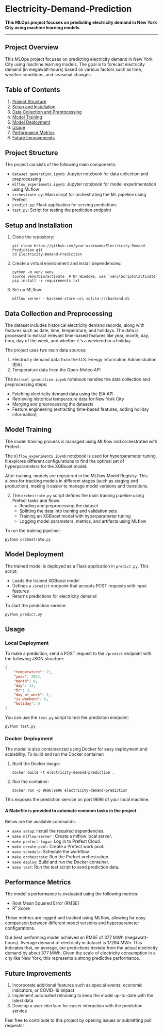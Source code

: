 # Electricity-Demand-Prediction

**This MLOps project focuses on predicting electricity demand in New York City using machine learning models.**

------------

## Project Overview

This MLOps project focuses on predicting electricity demand in New York City using machine learning models. The goal is to forecast electricity demand (in megawatt-hours) based on various factors such as time, weather conditions, and seasonal changes.

## Table of Contents

1. [Project Structure](#project-structure)
2. [Setup and Installation](#setup-and-installation)
3. [Data Collection and Preprocessing](#data-collection-and-preprocessing)
4. [Model Training](#model-training)
5. [Model Deployment](#model-deployment)
6. [Usage](#usage)
7. [Performance Metrics](#performance-metrics)
8. [Future Improvements](#future-improvements)

## Project Structure

The project consists of the following main components:

- `Dataset generation.ipynb`: Jupyter notebook for data collection and preprocessing
- `mlflow_experiments.ipynb`: Jupyter notebook for model experimentation using MLflow
- `orchestrate.py`: Main script for orchestrating the ML pipeline using Prefect
- `predict.py`: Flask application for serving predictions
- `test.py`: Script for testing the prediction endpoint

## Setup and Installation

1. Clone the repository:
   ```
   git clone https://github.com/your-username/Electricity-Demand-Prediction.git
   cd Electricity-Demand-Prediction
   ```

2. Create a virtual environment and install dependencies:
   ```
   python -m venv venv
   source venv/bin/activate  # On Windows, use `venv\Scripts\activate`
   pip install -r requirements.txt
   ```

3. Set up MLflow:
   ```
   mlflow server --backend-store-uri sqlite:///backend.db
   ```

## Data Collection and Preprocessing
The dataset includes historical electricity demand records, along with features such as date, time, temperature, and holidays. The data is processed to extract relevant time-based features like year, month, day, hour, day of the week, and whether it's a weekend or a holiday.

The project uses two main data sources:

1. Electricity demand data from the U.S. Energy Information Administration (EIA)
2. Temperature data from the Open-Meteo API

The `Dataset generation.ipynb` notebook handles the data collection and preprocessing steps:

- Fetching electricity demand data using the EIA API
- Retrieving historical temperature data for New York City
- Merging and preprocessing the datasets
- Feature engineering (extracting time-based features, adding holiday information)

## Model Training

The model training process is managed using MLflow and orchestrated with Prefect:

The `mlflow_experiments.ipynb` notebook is used for hyperparameter tuning. It explores different configurations to find the optimal set of hyperparameters for the XGBoost model.

After training, models are registered in the MLflow Model Registry. This allows for tracking models in different stages (such as staging and production), making it easier to manage model versions and transitions.

2. The `orchestrate.py` script defines the main training pipeline using Prefect tasks and flows:
   - Reading and preprocessing the dataset
   - Splitting the data into training and validation sets
   - Training an XGBoost model with hyperparameter tuning
   - Logging model parameters, metrics, and artifacts using MLflow

To run the training pipeline:

```
python orchestrate.py
```

## Model Deployment

The trained model is deployed as a Flask application in `predict.py`. This script:

- Loads the trained XGBoost model
- Defines a `/predict` endpoint that accepts POST requests with input features
- Returns predictions for electricity demand

To start the prediction service:

```
python predict.py
```

## Usage
### Local Deployment

To make a prediction, send a POST request to the `/predict` endpoint with the following JSON structure:

```json
{
    "temperature": 21,
    "year": 2024,
    "month": 8,
    "day": 12,
    "hr": 3,
    "day_of_week": 1,
    "is_weekend": 0,
    "holiday": 0
}
```

You can use the `test.py` script to test the prediction endpoint:

```
python test.py
```

### Docker Deployment

The model is also containerized using Docker for easy deployment and scalability. To build and run the Docker container:

1. Build the Docker image:
   ```
   docker build -t electricity-demand-prediction .
   ```

2. Run the container:
   ```
   docker run -p 9696:9696 electricity-demand-prediction
   ```

This exposes the prediction service on port 9696 of your local machine.

#### A Makefile is provided to automate common tasks in the project
Below are the available commands:
- `make setup`: Install the required dependencies.
- `make mlflow-server`  : Create a mlflow local server.
- `make prefect-login`: Log in to Prefect Cloud.
- `make create-pool`: Create a Prefect work pool.
- `make schedule`: Schedule the workflow.
- `make orchestrate`: Run the Prefect orchestration.
- `make deploy`: Build and run the Docker container.
- `make test`: Run the test script to send prediction data.

## Performance Metrics

The model's performance is evaluated using the following metrics:

- Root Mean Squared Error (RMSE)
- R² Score

These metrics are logged and tracked using MLflow, allowing for easy comparison between different model versions and hyperparameter configurations.

Our best performing model achieved an RMSE of 377 MWh (megawatt-hours). Average demand of electricity in dataset is 17294 MWh. This indicates that, on average, our predictions deviate from the actual electricity demand by about 377 MWh. Given the scale of electricity consumption in a city like New York, this represents a strong predictive performance.

## Future Improvements

1. Incorporate additional features such as special events, economic indicators, or COVID-19 impact
2. Implement automated retraining to keep the model up-to-date with the latest data
3. Develop a user interface for easier interaction with the prediction service


Feel free to contribute to this project by opening issues or submitting pull requests!
